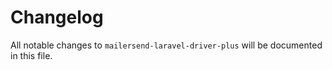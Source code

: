 # Changelog

All notable changes to `mailersend-laravel-driver-plus` will be documented in this file.
